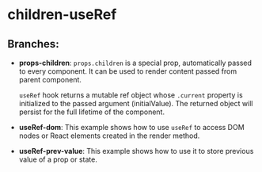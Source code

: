 # children-useRef

## Branches:

- **props-children**: `props.children` is a special prop, automatically passed to every component. It can be used to render content passed from parent component.

  `useRef` hook returns a mutable ref object whose `.current` property is initialized to the passed argument (initialValue). The returned object will persist for the full lifetime of the component.

- **useRef-dom**: This example shows how to use `useRef` to access DOM nodes or React elements created in the render method.

- **useRef-prev-value**: This example shows how to use it to store previous value of a prop or state.
